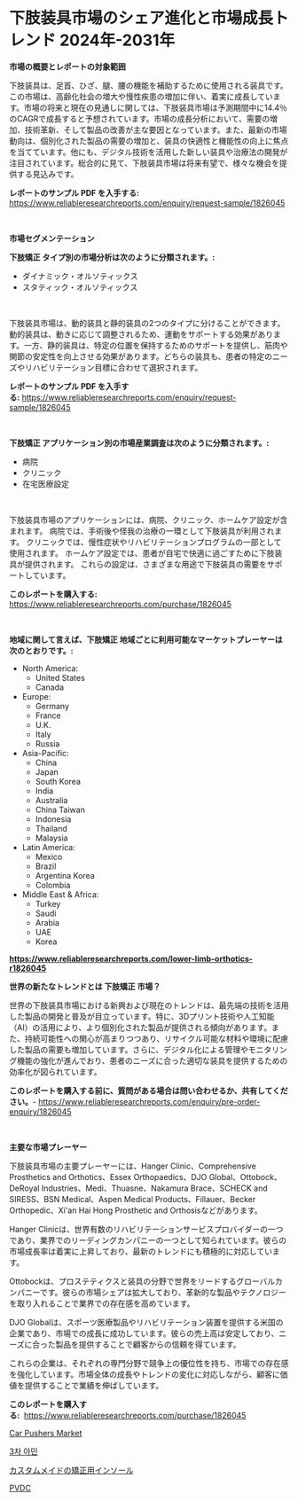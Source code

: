 <p><h1>下肢装具市場のシェア進化と市場成長トレンド 2024年-2031年</h1></p><p><strong>市場の概要とレポートの対象範囲</strong></p>
<p><p>下肢装具は、足首、ひざ、腿、腰の機能を補助するために使用される装具です。この市場は、高齢化社会の増大や慢性疾患の増加に伴い、着実に成長しています。市場の将来と現在の見通しに関しては、下肢装具市場は予測期間中に14.4％のCAGRで成長すると予想されています。市場の成長分析において、需要の増加、技術革新、そして製品の改善が主な要因となっています。また、最新の市場動向は、個別化された製品の需要の増加と、装具の快適性と機能性の向上に焦点を当てています。他にも、デジタル技術を活用した新しい装具や治療法の開発が注目されています。総合的に見て、下肢装具市場は将来有望で、様々な機会を提供する見込みです。</p></p>
<p><strong>レポートのサンプル PDF を入手する:</strong> <a href="https://www.reliableresearchreports.com/enquiry/request-sample/1826045">https://www.reliableresearchreports.com/enquiry/request-sample/1826045</a></p>
<p>&nbsp;</p>
<p><strong>市場セグメンテーション</strong></p>
<p><strong>下肢矯正 タイプ別の市場分析は次のように分類されます。:</strong></p>
<p><ul><li>ダイナミック・オルソティックス</li><li>スタティック・オルソティックス</li></ul></p>
<p>&nbsp;</p>
<p><p>下肢装具市場は、動的装具と静的装具の2つのタイプに分けることができます。動的装具は、動きに応じて調整されるため、運動をサポートする効果があります。一方、静的装具は、特定の位置を保持するためのサポートを提供し、筋肉や関節の安定性を向上させる効果があります。どちらの装具も、患者の特定のニーズやリハビリテーション目標に合わせて選択されます。</p></p>
<p><strong>レポートのサンプル PDF を入手する:</strong>&nbsp;<a href="https://www.reliableresearchreports.com/enquiry/request-sample/1826045">https://www.reliableresearchreports.com/enquiry/request-sample/1826045</a></p>
<p>&nbsp;</p>
<p><strong> 下肢矯正 アプリケーション別の市場産業調査は次のように分類されます。:</strong></p>
<p><ul><li>病院</li><li>クリニック</li><li>在宅医療設定</li></ul></p>
<p>&nbsp;</p>
<p><p>下肢装具市場のアプリケーションには、病院、クリニック、ホームケア設定が含まれます。 病院では、手術後や怪我の治療の一環として下肢装具が利用されます。 クリニックでは、慢性症状やリハビリテーションプログラムの一部として使用されます。 ホームケア設定では、患者が自宅で快適に過ごすために下肢装具が提供されます。 これらの設定は、さまざまな用途で下肢装具の需要をサポートしています。</p></p>
<p><strong>このレポートを購入する:</strong>&nbsp; <a href="https://www.reliableresearchreports.com/purchase/1826045">https://www.reliableresearchreports.com/purchase/1826045</a></p>
<p>&nbsp;</p>
<p><strong>地域に関して言えば、下肢矯正 地域ごとに利用可能なマーケットプレーヤーは次のとおりです。:</strong></p>
<p><ul>
    <li>
        North America:
        <ul>
            <li>United States</li>
            <li>Canada</li>
        </ul>
    </li>
    <li>
        Europe:
        <ul>
            <li>Germany</li>
            <li>France</li>
            <li>U.K.</li>
            <li>Italy</li>
            <li>Russia</li>
        </ul>
    </li>
    <li>
        Asia-Pacific:
        <ul>
            <li>China</li>
            <li>Japan</li>
            <li>South Korea</li>
            <li>India</li>
            <li>Australia</li>
            <li>China Taiwan</li>
            <li>Indonesia</li>
            <li>Thailand</li>
            <li>Malaysia</li>
        </ul>
    </li>
    <li>
        Latin America:
        <ul>
            <li>Mexico</li>
            <li>Brazil</li>
            <li>Argentina Korea</li>
            <li>Colombia</li>
        </ul>
    </li>
    <li>
        Middle East & Africa:
        <ul>
            <li>Turkey</li>
            <li>Saudi</li>
            <li>Arabia</li>
            <li>UAE</li>
            <li>Korea</li>
        </ul>
    </li>
    </ul></p>
<p><strong><a href="https://www.reliableresearchreports.com/lower-limb-orthotics-r1826045">https://www.reliableresearchreports.com/lower-limb-orthotics-r1826045</a></strong>&nbsp;</p>
<p><strong>世界の新たなトレンドとは 下肢矯正 市場？</strong></p>
<p><p>世界の下肢装具市場における新興および現在のトレンドは、最先端の技術を活用した製品の開発と普及が目立っています。特に、3Dプリント技術や人工知能（AI）の活用により、より個別化された製品が提供される傾向があります。また、持続可能性への関心が高まりつつあり、リサイクル可能な材料や環境に配慮した製品の需要も増加しています。さらに、デジタル化による管理やモニタリング機能の強化が進んでおり、患者のニーズに合った適切な装具を提供するための効率化が図られています。</p></p>
<p><strong>このレポートを購入する前に、質問がある場合は問い合わせるか、共有してください。</strong>- <a href="https://www.reliableresearchreports.com/enquiry/pre-order-enquiry/1826045">https://www.reliableresearchreports.com/enquiry/pre-order-enquiry/1826045</a></p>
<p>&nbsp;</p>
<p><strong>主要な市場プレーヤー</strong></p>
<p><p>下肢装具市場の主要プレーヤーには、Hanger Clinic、Comprehensive Prosthetics and Orthotics、Essex Orthopaedics、DJO Global、Ottobock、DeRoyal Industries、Medi、Thuasne、Nakamura Brace、SCHECK and SIRESS、BSN Medical、Aspen Medical Products、Fillauer、Becker Orthopedic、Xi'an Hai Hong Prosthetic and Orthosisなどがあります。</p><p>Hanger Clinicは、世界有数のリハビリテーションサービスプロバイダーの一つであり、業界でのリーディングカンパニーの一つとして知られています。彼らの市場成長率は着実に上昇しており、最新のトレンドにも積極的に対応しています。</p><p>Ottobockは、プロステティクスと装具の分野で世界をリードするグローバルカンパニーです。彼らの市場シェアは拡大しており、革新的な製品やテクノロジーを取り入れることで業界での存在感を高めています。</p><p>DJO Globalは、スポーツ医療製品やリハビリテーション装置を提供する米国の企業であり、市場での成長に成功しています。彼らの売上高は安定しており、ニーズに合った製品を提供することで顧客からの信頼を得ています。</p><p>これらの企業は、それぞれの専門分野で競争上の優位性を持ち、市場での存在感を強化しています。市場全体の成長やトレンドの変化に対応しながら、顧客に価値を提供することで業績を伸ばしています。</p></p>
<p><strong>このレポートを購入する:</strong>&nbsp;&nbsp;<a href="https://www.reliableresearchreports.com/purchase/1826045">https://www.reliableresearchreports.com/purchase/1826045</a></p>
<p><p><a href="https://github.com/mancsybtousav/Market-Research-Report-List-2/blob/main/car-pushers-market.md">Car Pushers Market</a></p><p><a href="https://medium.com/@karenburke2009/3%EC%B0%A8-%EC%95%84%EB%AF%BC-%EC%8B%9C%EC%9E%A5-%EC%8B%9C%EC%9E%A5-cagr-%EC%8B%9C%EC%9E%A5-%EB%8F%99%ED%96%A5-%EB%B0%8F-%EC%84%B1%EC%9E%A5-%EC%A0%84%EB%9E%B5%EC%97%90-%EB%8C%80%ED%95%9C-%ED%86%B5%EC%B0%B0%EB%A0%A5-e5c7cc6fcbc1">3차 아민</a></p><p><a href="https://github.com/KaydenJohns1964/Market-Research-Report-List-1/blob/main/536346931778.md">カスタムメイドの矯正用インソール</a></p><p><a href="https://medium.com/@jeremysnyder277/pvdc-%EC%8B%9C%EC%9E%A5-%EC%8B%9C%EC%9E%A5-%EC%A0%90%EC%9C%A0%EC%9C%A8-%EC%8B%9C%EC%9E%A5-%EB%8F%99%ED%96%A5-%EB%B0%8F-%EB%AF%B8%EB%9E%98-%EC%84%B1%EC%9E%A5-%ED%83%90%EC%83%89-08100a17d621">PVDC</a></p></p>